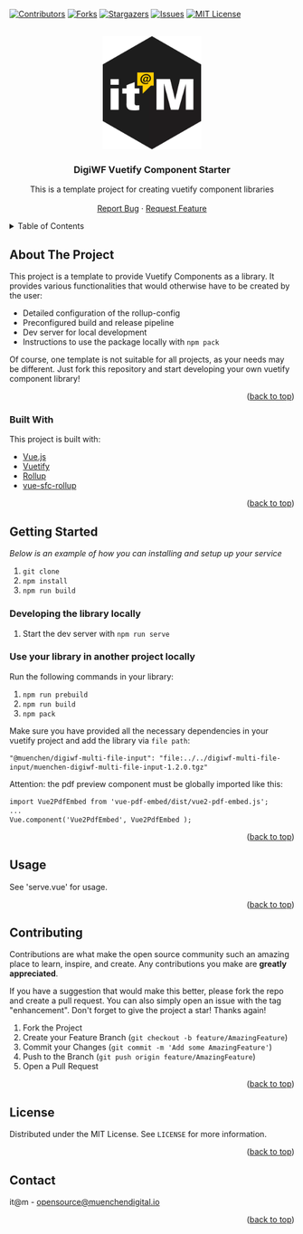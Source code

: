 <div id="top"></div>

<!-- PROJECT SHIELDS -->
[![Contributors][contributors-shield]][contributors-url]
[![Forks][forks-shield]][forks-url]
[![Stargazers][stars-shield]][stars-url]
[![Issues][issues-shield]][issues-url]
[![MIT License][license-shield]][license-url]


<!-- PROJECT LOGO -->
<br />
<div align="center">
  <a href="https://github.com/it-at-m/digiwf-multi-file-input">
    <img src="images/logo.png" alt="Logo" height="200">
  </a>

<h3 align="center">DigiWF Vuetify Component Starter</h3>

  <p align="center">
   This is a template project for creating vuetify component libraries
     <!-- <br />
   <a href="https://github.com/it-at-m/digiwf-multi-file-input"><strong>Explore the docs »</strong></a> -->
    <br />
    <br />
     <!-- <a href="https://github.com/it-at-m/digiwf-multi-file-input">View Demo</a>
    · -->
    <a href="https://github.com/it-at-m/digiwf-multi-file-input/issues">Report Bug</a>
    ·
    <a href="https://github.com/it-at-m/digiwf-multi-file-input/issues">Request Feature</a>
  </p>
</div>



<!-- TABLE OF CONTENTS -->
<details>
  <summary>Table of Contents</summary>
  <ol>
    <li>
      <a href="#about-the-project">About The Project</a>
      <ul>
        <li><a href="#built-with">Built With</a></li>
      </ul>
    </li>
    <li>
      <a href="#getting-started">Getting Started</a>
    </li>
    <li><a href="#usage">Usage</a></li>
    <li><a href="#contributing">Contributing</a></li>
    <li><a href="#license">License</a></li>
    <li><a href="#contact">Contact</a></li>
  </ol>
</details>



<!-- ABOUT THE PROJECT -->
## About The Project

This project is a template to provide Vuetify Components as a library. It provides various functionalities that would otherwise have to be created by the user:

- Detailed configuration of the rollup-config
- Preconfigured build and release pipeline
- Dev server for local development
- Instructions to use the package locally with `npm pack`

Of course, one template is not suitable for all projects, as your needs may be different. Just fork this repository and start developing your own vuetify component library!

<p align="right">(<a href="#top">back to top</a>)</p>


### Built With

This project is built with:

* [Vue.js](https://vuejs.org)
* [Vuetify](https://vuetifyjs.com/en/)
* [Rollup](https://github.com/rollup/rollup)
* [vue-sfc-rollup](https://github.com/team-innovation/vue-sfc-rollup)

<p align="right">(<a href="#top">back to top</a>)</p>


<!-- GETTING STARTED -->
## Getting Started

_Below is an example of how you can installing and setup up your service_

1. `git clone `
2. `npm install`
3. `npm run build`

### Developing the library locally

1. Start the dev server with `npm run serve`

### Use your library in another project locally

Run the following commands in your library:

1. `npm run prebuild`
2. `npm run build`
3. `npm pack`

Make sure you have provided all the necessary dependencies in your vuetify project and add the library via `file path`:
 
```
"@muenchen/digiwf-multi-file-input": "file:../../digiwf-multi-file-input/muenchen-digiwf-multi-file-input-1.2.0.tgz"
```

Attention: the pdf preview component must be globally imported like this:
```
import Vue2PdfEmbed from 'vue-pdf-embed/dist/vue2-pdf-embed.js';
...
Vue.component('Vue2PdfEmbed', Vue2PdfEmbed );
```

<p align="right">(<a href="#top">back to top</a>)</p>


<!-- USAGE EXAMPLES -->
## Usage

See 'serve.vue' for usage.

<p align="right">(<a href="#top">back to top</a>)</p>


<!-- CONTRIBUTING -->
## Contributing

Contributions are what make the open source community such an amazing place to learn, inspire, and create. Any contributions you make are **greatly appreciated**.

If you have a suggestion that would make this better, please fork the repo and create a pull request. You can also simply open an issue with the tag "enhancement".
Don't forget to give the project a star! Thanks again!

1. Fork the Project
2. Create your Feature Branch (`git checkout -b feature/AmazingFeature`)
3. Commit your Changes (`git commit -m 'Add some AmazingFeature'`)
4. Push to the Branch (`git push origin feature/AmazingFeature`)
5. Open a Pull Request

<p align="right">(<a href="#top">back to top</a>)</p>


<!-- LICENSE -->
## License

Distributed under the MIT License. See `LICENSE` for more information.

<p align="right">(<a href="#top">back to top</a>)</p>



<!-- CONTACT -->
## Contact

it@m - opensource@muenchendigital.io

<p align="right">(<a href="#top">back to top</a>)</p>


<!-- MARKDOWN LINKS & IMAGES -->
<!-- https://www.markdownguide.org/basic-syntax/#reference-style-links -->
[contributors-shield]: https://img.shields.io/github/contributors/it-at-m/digiwf-multi-file-input.svg?style=for-the-badge
[contributors-url]: https://github.com/it-at-m/digiwf-multi-file-input/graphs/contributors
[forks-shield]: https://img.shields.io/github/forks/it-at-m/digiwf-multi-file-input.svg?style=for-the-badge
[forks-url]: https://github.com/it-at-m/digiwf-multi-file-input/network/members
[stars-shield]: https://img.shields.io/github/stars/it-at-m/digiwf-multi-file-input.svg?style=for-the-badge
[stars-url]: https://github.com/it-at-m/digiwf-multi-file-input/stargazers
[issues-shield]: https://img.shields.io/github/issues/it-at-m/digiwf-multi-file-input.svg?style=for-the-badge
[issues-url]: https://github.com/it-at-m/digiwf-multi-file-input/issues
[license-shield]: https://img.shields.io/github/license/it-at-m/digiwf-multi-file-input.svg?style=for-the-badge
[license-url]: https://github.com/it-at-m/digiwf-multi-file-input/blob/master/LICENSE
[product-screenshot]: images/screenshot.png
